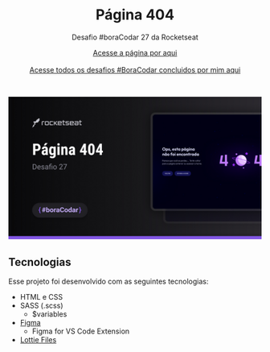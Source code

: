 <h1 align="center">Página 404</h1>

<p align="center">Desafio #boraCodar 27 da Rocketseat</p>

<p align="center">
    <a href="https://lucasregisdemoraes.github.io/boracodar/challenges/pagina-404">Acesse a página por aqui</a>
    <br>
    <br>
    <a href="https://lucasregisdemoraes.github.io/boracodar">Acesse todos os desafios #BoraCodar concluidos por mim aqui</a>
</p>

<br>

<p align="center">
    <img src="../../previews/pagina-404.jpg">
</p>

## Tecnologias

Esse projeto foi desenvolvido com as seguintes tecnologias:

- HTML e CSS
- SASS (.scss)
    - $variables
- [Figma](https://www.figma.com)
    - Figma for VS Code Extension
- [Lottie Files](https://lottiefiles.com)